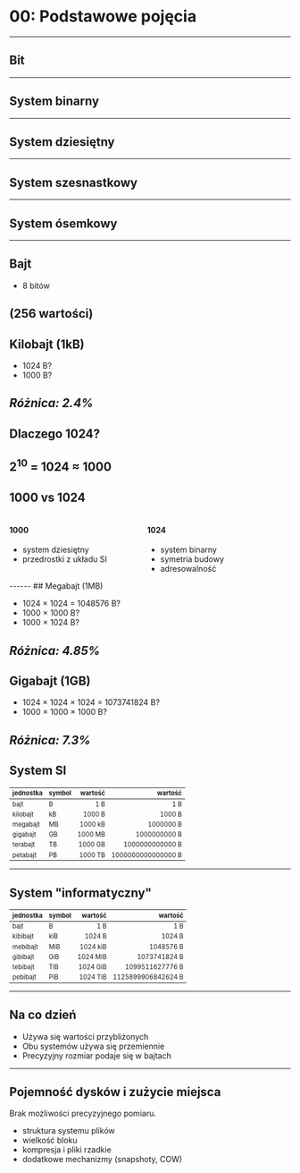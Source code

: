 # 00: Podstawowe pojęcia
------
## Bit
------
## System binarny
------
## System dziesiętny
------
## System szesnastkowy
------
## System ósemkowy
------
## Bajt

* 8 bitów

(256 wartości)
------
## Kilobajt (1kB)

* 1024 B?
* 1000 B?

*Różnica: 2.4%*
---
## Dlaczego 1024?

2<sup>10</sup> = 1024 ≈ 1000
---
## 1000 vs 1024

<div style='display: flex'>
<div style='width: 49%' class=fragment>
  <h4>1000</h4>
  <ul>
  <li>system dziesiętny</li>
  <li>przedrostki z układu SI</li>
  </ul>
</div>

<div style='width: 49%' class=fragment>
  <h4>1024</h4>
  <ul>
  <li>system binarny</li>
  <li>symetria budowy</li>
  <li>adresowalność</li>
  </ul>
</div>
</div>
------
## Megabajt (1MB)

* 1024 × 1024 = 1048576 B? 
* 1000 × 1000 B?
* 1000 × 1024 B?

*Różnica: 4.85%*
------
## Gigabajt (1GB)

* 1024 × 1024 × 1024 = 1073741824 B?
* 1000 × 1000 × 1000 B?

*Różnica: 7.3%*
------
## System SI

| jednostka| symbol |wartość | wartość |
|----------|--------|-------:|--------:|
| bajt     | B      |     1 B | 1 B |
| kilobajt | kB     |  1000 B | 1000 B |
| megabajt | MB     | 1000 kB | 1000000 B |
| gigabajt | GB     | 1000 MB | 1000000000 B |
| terabajt | TB     | 1000 GB | 1000000000000 B |
| petabajt | PB     | 1000 TB | 1000000000000000 B |
<style>
#system-si + table { font-size: 0.8em; }
</style>
---
## System "informatyczny"

| jednostka| symbol |wartość | wartość |  
|----------|--------|-------:|--------:|
| bajt     | B      |     1 B | 1 B |
| kibibajt | kiB    |  1024 B | 1024 B |
| mebibajt | MiB    | 1024 kiB | 1048576 B |
| gibibajt | GiB    | 1024 MiB | 1073741824 B |
| tebibajt | TiB    | 1024 GiB | 1099511627776 B |
| pebibajt | PiB    | 1024 TiB | 1125899906842624 B |
<style>
#system-informatyczny + table { font-size: 0.8em; }
</style>
------
## Na co dzień

- Używa się wartości przybliżonych
- Obu systemów używa się przemiennie
- Precyzyjny rozmiar podaje się w bajtach
------
## Pojemność dysków i zużycie miejsca

Brak możliwości precyzyjnego pomiaru.
- struktura systemu plików
- wielkość bloku
- kompresja i pliki rzadkie
- dodatkowe mechanizmy (snapshoty, COW)


